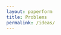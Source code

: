 ```yaml
---
layout: paperform
title: Problems
permalink: /ideas/
---
```


<div data-paperform-id="travisspark"></div><script>(function() {var script = document.createElement('script'); script.src = "https://paperform.co/__embed.min.js"; document.body.appendChild(script); })()</script>